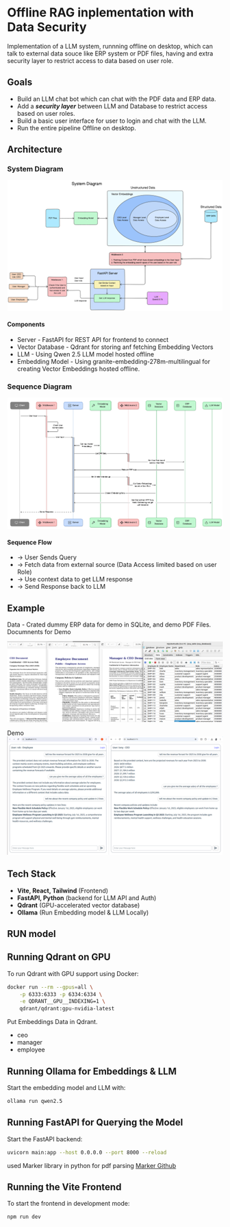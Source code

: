 # Offline RAG inplementation with Data Security

Implementation of a LLM system, runnning offline on desktop, which can talk to external data souce like ERP system or PDF files, having and extra security layer to restrict access to data based on user role.


## Goals 

- Build an LLM chat bot which can chat with the PDF data and ERP data. 
- Add a ***security layer*** between LLM and Database to restrict access based on user roles.
- Build a basic user interface for user to login and chat with the LLM.
- Run the entire pipeline Offline on desktop. 

## Architecture

### System Diagram
![System Diagram](./images/system_diagram.png)

#### Components 
- Server - FastAPI for REST API for frontend to connect
- Vector Database - Qdrant for storing anf fetching Embedding Vectors
- LLM - Using Qwen 2.5 LLM model hosted offline
- Embedding Model - Using granite-embedding-278m-multilingual for creating Vector Embeddings hosted offline. 

### Sequence Diagram
![Sequence Diagram](./images/sequence_diagram.png)

#### Sequence Flow
- -> User Sends Query 
- -> Fetch data from external source (Data Access limited based on user Role)
- -> Use context data to get LLM response 
- -> Send Response back to LLM 


## Example 
Data - Crated dummy ERP data for demo in SQLite, and demo PDF Files.<br>
Documnents for Demo

![Demo Docs](./images/demo_docs.png)

Demo
![Demo](./images/demo.png)


## Tech Stack  
- **Vite, React, Tailwind** (Frontend)
- **FastAPI, Python** (backend for LLM API and Auth)
- **Qdrant** (GPU-accelerated vector database)
- **Ollama** (Run Embedding model & LLM Locally)

## RUN model
## Running Qdrant on GPU  
To run Qdrant with GPU support using Docker:  

```bash
docker run --rm --gpus=all \
    -p 6333:6333 -p 6334:6334 \
    -e QDRANT__GPU__INDEXING=1 \
    qdrant/qdrant:gpu-nvidia-latest
```

Put Embeddings Data in Qdrant.
 - ceo
 - manager
 - employee

## Running Ollama for Embeddings & LLM  
Start the embedding model and LLM with:  

```bash
ollama run qwen2.5
```

## Running FastAPI for Querying the Model  
Start the FastAPI backend:  

```bash
uvicorn main:app --host 0.0.0.0 --port 8000 --reload
```

used Marker library in python for pdf parsing [Marker Github](https://github.com/VikParuchuri/marker)

## Running the Vite Frontend  
To start the frontend in development mode:  

```bash
npm run dev
```

